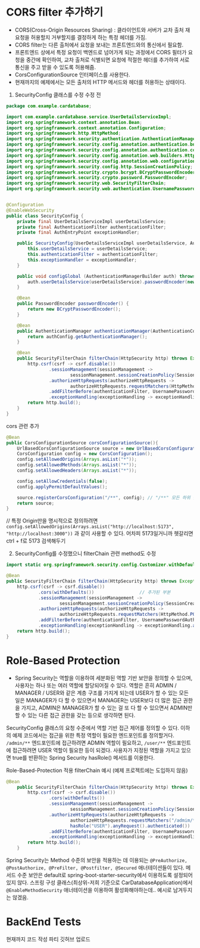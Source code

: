 # CORS filter 추가하기
- CORS(Cross-Origin Resources Sharing) : 클라이언트와 서버가 교차 출처 재요청을 허용할지 거부할지를 결정하게 하는 특정 헤더를 가짐. 
- CORS filter는 다른 출처에서 요청을 보내는 프론트엔드와의 통신에서 필요함.
- 프론트엔드 상에서 특정 요청이 백엔드로 넘어가게 되는 과정에서 CORS 필터가 요청을 중간에 확인하여, 교차 출처로 식별되면 요청에 적절한 헤더를 추가하여 서로 통신을 주고 받을 수 있도록 허용해줌.
- CorsConfigurationSource 인터페이스를 사용한다. 
- 현재까지의 예제에서는 모든 출처의 HTTP 메서드와 헤더를 허용하는 상태이다. 

1. SecurityConfig 클래스를 수정
수정 전
```java
package com.example.cardatabase;

import com.example.cardatabase.service.UserDetailsServiceImpl;
import org.springframework.context.annotation.Bean;
import org.springframework.context.annotation.Configuration;
import org.springframework.http.HttpMethod;
import org.springframework.security.authentication.AuthenticationManager;
import org.springframework.security.config.annotation.authentication.builders.AuthenticationManagerBuilder;
import org.springframework.security.config.annotation.authentication.configuration.AuthenticationConfiguration;
import org.springframework.security.config.annotation.web.builders.HttpSecurity;
import org.springframework.security.config.annotation.web.configuration.EnableWebSecurity;
import org.springframework.security.config.http.SessionCreationPolicy;
import org.springframework.security.crypto.bcrypt.BCryptPasswordEncoder;
import org.springframework.security.crypto.password.PasswordEncoder;
import org.springframework.security.web.SecurityFilterChain;
import org.springframework.security.web.authentication.UsernamePasswordAuthenticationFilter;


@Configuration
@EnableWebSecurity
public class SecurityConfig {
    private final UserDetailsServiceImpl userDetailsService;
    private final AuthenticationFilter authenticationFilter;
    private final AuthEntryPoint exceptionHandler;

    public SecurityConfig(UserDetailsServiceImpl userDetailsService, AuthenticationFilter authenticationFilter, AuthEntryPoint exceptionHandler) {
        this.userDetailsService = userDetailsService;
        this.authenticationFilter = authenticationFilter;
        this.exceptionHandler = exceptionHandler;
    }

    public void configGlobal (AuthenticationManagerBuilder auth) throws Exception{
        auth.userDetailsService(userDetailsService).passwordEncoder(new BCryptPasswordEncoder());
    }

    @Bean
    public PasswordEncoder passwordEncoder() {
        return new BCryptPasswordEncoder();
    }

    @Bean
    public AuthenticationManager authenticationManager(AuthenticationConfiguration authConfig) throws Exception {
        return authConfig.getAuthenticationManager();
    }

    @Bean
    public SecurityFilterChain filterChain(HttpSecurity http) throws Exception {
        http.csrf(csrf -> csrf.disable())
                .sessionManagement(sessionManagement ->
                        sessionManagement.sessionCreationPolicy(SessionCreationPolicy.STATELESS))
                .authorizeHttpRequests(authorizeHttpRequests ->
                        authorizeHttpRequests.requestMatchers(HttpMethod.POST, "/login").permitAll().anyRequest().authenticated())
                .addFilterBefore(authenticationFilter, UsernamePasswordAuthenticationFilter.class)
                .exceptionHandling(exceptionHandling -> exceptionHandling.authenticationEntryPoint(exceptionHandler));
        return http.build();
    }
}
```

cors 관련 추가
```java
@Bean
public CorsConfigurationSource corsConfigurationSource(){
    UrlBasedCorsConfigurationSource source = new UrlBasedCorsConfigurationSource();
    CorsConfiguration config = new CorsConfiguration();
    config.setAllowedOrigins(Arrays.asList("*"));
    config.setAllowedMethods(Arrays.asList("*"));
    config.setAllowedHeaders(Arrays.asList("*"));

    config.setAllowCredentials(false);
    config.applyPermitDefaultValues();

    source.registerCorsConfiguration("/**", config); // "/**" 모든 하위 폴더를 지칭함
    return source;
}
```
// 특정 Origin만을 명시적으로 정의하려면
`config.setAllowedOrigins(Arrays.asList("http://localhost:5173", "http://localhost:3000"))`
과 같이 사용할 수 있다. 어차피 5173일거니까 헷갈리면 ctrl + f로 5173 검색해두기

2. SecurityConfig를 수정했으니 filterChain 관련 method도 수정

```java
import static org.springframework.security.config.Customizer.withDefaults;

@Bean
public SecurityFilterChain filterChain(HttpSecurity http) throws Exception {
    http.csrf(csrf -> csrf.disable())
            .cors(withDefaults())                 // 추가된 부분
            .sessionManagement(sessionManagement ->
                    sessionManagement.sessionCreationPolicy(SessionCreationPolicy.STATELESS))
            .authorizeHttpRequests(authorizeHttpRequests ->
                    authorizeHttpRequests.requestMatchers(HttpMethod.POST, "/login").permitAll().anyRequest().authenticated())
            .addFilterBefore(authenticationFilter, UsernamePasswordAuthenticationFilter.class)
            .exceptionHandling(exceptionHandling -> exceptionHandling.authenticationEntryPoint(exceptionHandler));
    return http.build();
} 
```

# Role-Based Protection
- Spring Security는 역할을 이용하여 세분화된 역할 기반 보안을 정의할 수 있으며, 사용자는 하나 또는 여러 역할에 할당되어질 수 있다. 역할은 흔히 ADMIN / MANAGER / USER와 같은 계층 구조를 가지게 되는데 USER가 할 수 있는 모든 일은 MANAGER가 다 할 수 있으면서 MANAGER는 USER보다 더 많은 접근 권한을 가지고, ADMIN은 MANAGER가 할 수 있는 걸 또 다 할 수 있으면서 ADMIN만 할 수 있는 다른 접근 권한을 갖는 등으로 생각하면 된다. 

SecurityConfig 클래스의 요청 수준에서 역할 기반 접근 제어를 정의할 수 있다. 이하의 예제 코드에서는 접근을 위한 특정 역할이 필요한 엔드포인트를 정의할거다.
`/admin/**` 엔드포인트에 접근하려면 ADMIN 역할이 필요하고, `/user/**` 엔드포인트에 접근하려면 USER 역할이 필요한 등이 되겠다. 사용자가 지정된 역할을 가지고 있으면 true를 반환하는 Spring Security hasRole() 메서드를 이용한다. 

Role-Based-Protection 적용 filterChain 예시 (예제 프로젝트에는 도입하지 않음)
```java
@Bean
    public SecurityFilterChain filterChain(HttpSecurity http) throws Exception {
        http.csrf(csrf -> csrf.disable())
                .cors(withDefaults())
                .sessionManagement(sessionManagement ->
                        sessionManagement.sessionCreationPolicy(SessionCreationPolicy.STATELESS))
                .authorizeHttpRequests(authorizeHttpRequests ->
                        authorizeHttpRequests.requestMatchers("/admim/**").hasRole("ADMIN").requestMatchers("/user/**").
                        hasRole("USER").anyRequest().authenticated())
                .addFilterBefore(authenticationFilter, UsernamePasswordAuthenticationFilter.class)
                .exceptionHandling(exceptionHandling -> exceptionHandling.authenticationEntryPoint(exceptionHandler));
        return http.build();
    }
```

Spring Security는 Method 수준의 보안을 적용하는 데 이용되는 `@PreAuthorize, @PostAuthorize, @PreFilter, @Postfilter, @Secured` 애너테이션들이 있다. 메서드 수준 보안은 default로 spring-boot-starter-security에서 이용하도록 설정되어 있지 않다. 스프링 구성 클래스(최상위-저희 기준으로 CarDatabaseApplication)에서 `@EnableMethodSecurity` 애너테이션을 이용하여 활성화해야하는데..
예시로 남겨두지는 않겠음. 

# BackEnd Tests
현재까지 코드 작성 파티 깃허브 업로드